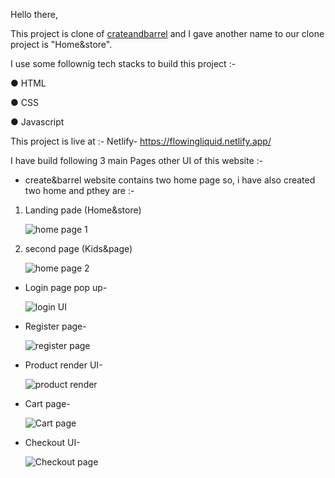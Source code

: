 
Hello there,


This project is clone of  [crateandbarrel](https://www.crateandbarrel.com/)  and I gave another name to our clone project is "Home&store".


I use some follownig tech stacks to build this project :-

● HTML

● CSS

● Javascript


This project is live at :-
Netlify- https://flowingliquid.netlify.app/


I have build following 3 main Pages other UI of this website :-


*  create&barrel website contains two  home page so, i have also created two home and pthey are :-

  1. Landing pade  (Home&store) 
  
     ![home page 1](https://user-images.githubusercontent.com/119421686/226376698-1d47f485-7b85-4aa1-9d64-568525b122c9.png)

  2. second page  (Kids&page)
  
     ![home page 2](https://user-images.githubusercontent.com/119421686/226377637-0f50089a-add5-4de6-81a7-ae73b0934e2c.png)

* Login page pop up-

  ![login UI](https://user-images.githubusercontent.com/119421686/226378021-85665daa-4655-4a92-9d0a-7159cb42c195.png)

* Register page-

  ![register page](https://user-images.githubusercontent.com/119421686/226378184-69e18a2f-3476-4dc2-9acf-27a597e24d5b.png)

* Product render UI-

  ![product render](https://user-images.githubusercontent.com/119421686/226378360-e82ebc91-016d-4f62-945b-1c85021bd23b.png)
  
* Cart page-

  ![Cart page](https://user-images.githubusercontent.com/119421686/226378658-ee643d74-92d3-48e8-910a-702c2c9a43b6.png)

* Checkout UI-

  ![Checkout page](https://user-images.githubusercontent.com/119421686/226378831-c1645ede-f11a-4059-9097-a145e859888a.png)


  
